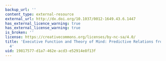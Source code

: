 ```yaml
---
backup_url: ''
content_type: external-resource
external_url: http://dx.doi.org/10.1037/0012-1649.43.6.1447
has_external_licence_warning: true
has_external_license_warning: true
is_broken: ''
license: https://creativecommons.org/licenses/by-nc-sa/4.0/
title: 'Executive Function and Theory of Mind: Predictive Relations from Ages 2 to
  4'
uid: 19817577-d1a7-462e-acd3-e52914e8f13f
---
```

